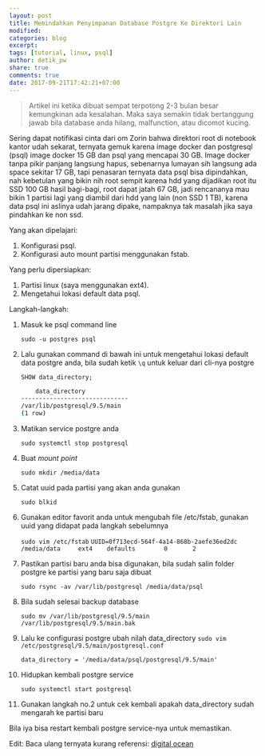 ```yaml
---
layout: post
title: Memindahkan Penyimpanan Database Postgre Ke Direktori Lain
modified:
categories: blog
excerpt:
tags: [tutorial, linux, psql]
author: detik_pw
share: true
comments: true
date: 2017-09-21T17:42:21+07:00
---
```

> Artikel ini ketika dibuat sempat terpotong 2-3 bulan besar kemungkinan ada kesalahan. Maka saya semakin tidak bertanggung jawab bila database anda hilang, malfunction, atau dicomot kucing.

Sering dapat notifikasi cinta dari om Zorin bahwa direktori root di notebook kantor udah sekarat, ternyata gemuk karena image docker dan postgresql (psql) image docker 15 GB dan psql yang mencapai 30 GB. Image docker tanpa pikir panjang langsung hapus, sebenarnya lumayan sih langsung ada space sekitar 17 GB, tapi penasaran ternyata data psql bisa dipindahkan, nah kebetulan yang bikin nih root sempit karena hdd yang dijadikan root itu SSD 100 GB hasil bagi-bagi, root dapat jatah 67 GB, jadi rencananya mau bikin 1 partisi lagi yang diambil dari hdd yang lain (non SSD 1 TB), karena data psql ini aslinya udah jarang dipake, nampaknya tak masalah jika saya pindahkan ke non ssd.

Yang akan dipelajari:
1. Konfigurasi psql.
2. Konfigurasi auto mount partisi menggunakan fstab.

Yang perlu dipersiapkan:
1. Partisi linux (saya menggunakan ext4).
2. Mengetahui lokasi default data psql.

Langkah-langkah:
1. Masuk ke psql command line

    `sudo -u postgres psql`

2. Lalu gunakan command di bawah ini untuk mengetahui lokasi default data postgre anda, bila sudah ketik `\q` untuk keluar dari cli-nya postgre

    `SHOW data_directory;`
    ```bash
        data_directory
    ------------------------------
    /var/lib/postgresql/9.5/main
    (1 row)
    ```
3. Matikan service postgre anda

    `sudo systemctl stop postgresql`
4. Buat *mount point*

    `sudo mkdir /media/data`

5. Catat uuid pada partisi yang akan anda gunakan

    `sudo blkid`

6. Gunakan editor favorit anda untuk mengubah file /etc/fstab, gunakan uuid yang didapat pada langkah sebelumnya

    `sudo vim /etc/fstab`
    `UUID=0f713ecd-564f-4a14-868b-2aefe36ed2dc /media/data     ext4    defaults        0       2`

7. Pastikan partisi baru anda bisa digunakan, bila sudah salin folder postgre ke partisi yang baru saja dibuat

    `sudo rsync -av /var/lib/postgresql /media/data/psql`

8. Bila sudah selesai backup database

    `sudo mv /var/lib/postgresql/9.5/main /var/lib/postgresql/9.5/main.bak`

9. Lalu ke configurasi postgre ubah nilah data_directory
    `sudo vim /etc/postgresql/9.5/main/postgresql.conf`

    `data_directory = '/media/data/psql/postgresql/9.5/main'`

10. Hidupkan kembali postgre service

    `sudo systemctl start postgresql`

11. Gunakan langkah no.2 untuk cek kembali apakah data_directory sudah mengarah ke partisi baru

Bila iya bisa restart kembali postgre service-nya untuk memastikan.

Edit:
Baca ulang ternyata kurang referensi:
[digital ocean](https://www.digitalocean.com/community/tutorials/how-to-move-a-postgresql-data-directory-to-a-new-location-on-ubuntu-16-04)


